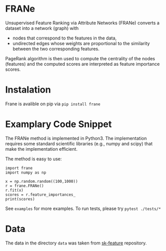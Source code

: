 # FRANe

Unsupervised Feature Ranking via Attribute Networks (FRANe)
converts a dataset into a network (graph) with

- nodes that correspond to the features in the data,
- undirected edges whose weights are proportional to the similarity
  between the two corresponding features.

PageRank algorithm is then used to compute the centrality of the nodes
(features) and the computed scores are interpreted as feature importance
scores.
# Instalation
Frane is avalible on pip via `pip install frane`
# Examplary Code Snippet
The FRANe method is implemented in Python3.
The implementation requires some standard scientific libraries
(e.g., numpy and scipy) that make the implementation efficient.

The method is easy to use:

```
import frane
import numpy as np

x = np.random.random((100,1000))
r = frane.FRANe()
r.fit(x)
scores = r.feature_importances_
print(scores)
```

See `examples` for more examples. To run tests, please try `pytest ./tests/*`

# Data
The data in the directory `data` was taken from [sk-feature](https://github.com/jundongl/scikit-feature) repository.

